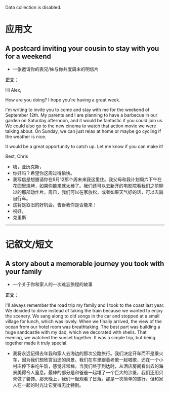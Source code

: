 Data collection is disabled.
# 应用文

## A postcard inviting your cousin to stay with you for a weekend
- 一张邀请你的表兄/妹与你共度周末的明信片

**正文**：

Hi Alex,

How are you doing? I hope you're having a great week.

I'm writing to invite you to come and stay with me for the weekend of September 12th. My parents and I are planning to have a barbecue in our garden on Saturday afternoon, and it would be fantastic if you could join us. We could also go to the new cinema to watch that action movie we were talking about. On Sunday, we can just relax at home or maybe go cycling if the weather is nice.

It would be a great opportunity to catch up. Let me know if you can make it!

Best,
Chris

- 嗨，亚历克斯，
- 你好吗？希望你这周过得愉快。
- 我写信是想邀请你在9月12那个周末来我这里住。我父母和我计划周六下午在花园里烧烤，如果你能来就太棒了。我们还可以去新开的电影院看我们之前聊过的那部动作片。周日，我们可以在家放松，或者如果天气好的话，可以去骑自行车。
- 这将是叙旧的好机会。告诉我你是否能来！
- 祝好，
- 克里斯

---

# 记叙文/短文

## A story about a memorable journey you took with your family
- 一个关于你和家人的一次难忘旅程的故事

**正文**：

I'll always remember the road trip my family and I took to the coast last year. We decided to drive instead of taking the train because we wanted to enjoy the scenery. We sang along to old songs in the car and stopped at a small village for lunch, which was lovely. When we finally arrived, the view of the ocean from our hotel room was breathtaking. The best part was building a huge sandcastle with my dad, which we decorated with shells. That evening, we watched the sunset together. It was a simple trip, but being together made it truly special.

- 我将永远记得去年我和家人去海边的那次公路旅行。我们决定开车而不是乘火车，因为我们想欣赏沿途的风景。我们在车里跟着老歌一起唱歌，还在一个小村庄停下来吃午饭，感觉非常棒。当我们终于到达时，从酒店房间看出去的海景美得令人窒息。最棒的部分是和爸爸一起堆了一个巨大的沙堡，我们还用贝壳做了装饰。那天晚上，我们一起观看了日落。那是一次简单的旅行，但和家人在一起的时光让它变得无比特别。
